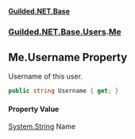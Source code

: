 
#### [Guilded.NET.Base](index 'index')
### [Guilded.NET.Base.Users](index#Guilded_NET_Base_Users 'Guilded.NET.Base.Users').[Me](Me 'Guilded.NET.Base.Users.Me')
## Me.Username Property
Username of this user.  
```csharp
public string Username { get; }
```

#### Property Value
[System.String](https://docs.microsoft.com/en-us/dotnet/api/System.String 'System.String')
Name
